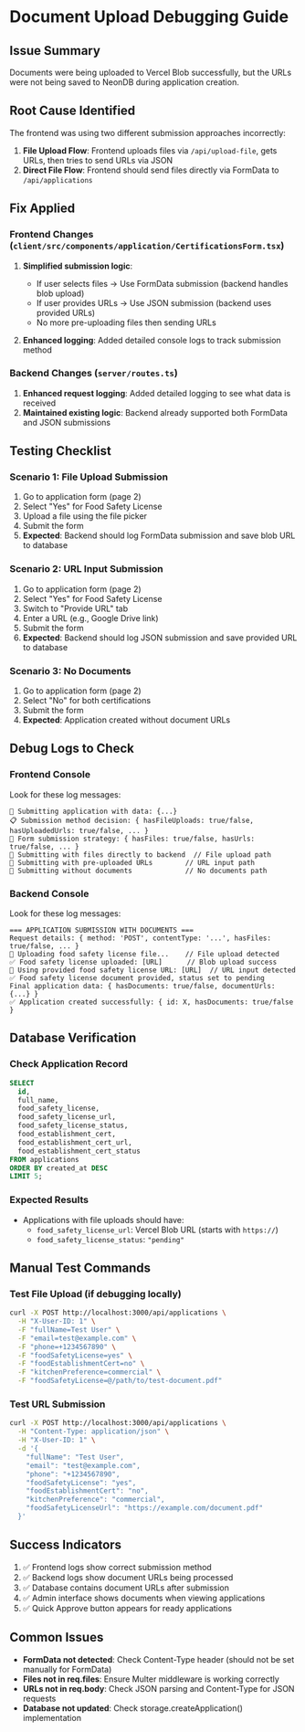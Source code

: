 # Document Upload Debugging Guide

## Issue Summary
Documents were being uploaded to Vercel Blob successfully, but the URLs were not being saved to NeonDB during application creation.

## Root Cause Identified
The frontend was using two different submission approaches incorrectly:
1. **File Upload Flow**: Frontend uploads files via `/api/upload-file`, gets URLs, then tries to send URLs via JSON
2. **Direct File Flow**: Frontend should send files directly via FormData to `/api/applications`

## Fix Applied

### Frontend Changes (`client/src/components/application/CertificationsForm.tsx`)
1. **Simplified submission logic**: 
   - If user selects files → Use FormData submission (backend handles blob upload)
   - If user provides URLs → Use JSON submission (backend uses provided URLs)
   - No more pre-uploading files then sending URLs

2. **Enhanced logging**: Added detailed console logs to track submission method

### Backend Changes (`server/routes.ts`)
1. **Enhanced request logging**: Added detailed logging to see what data is received
2. **Maintained existing logic**: Backend already supported both FormData and JSON submissions

## Testing Checklist

### Scenario 1: File Upload Submission
1. Go to application form (page 2)
2. Select "Yes" for Food Safety License
3. Upload a file using the file picker
4. Submit the form
5. **Expected**: Backend should log FormData submission and save blob URL to database

### Scenario 2: URL Input Submission  
1. Go to application form (page 2)
2. Select "Yes" for Food Safety License
3. Switch to "Provide URL" tab
4. Enter a URL (e.g., Google Drive link)
5. Submit the form
6. **Expected**: Backend should log JSON submission and save provided URL to database

### Scenario 3: No Documents
1. Go to application form (page 2)
2. Select "No" for both certifications
3. Submit the form
4. **Expected**: Application created without document URLs

## Debug Logs to Check

### Frontend Console
Look for these log messages:
```
🚀 Submitting application with data: {...}
📋 Submission method decision: { hasFileUploads: true/false, hasUploadedUrls: true/false, ... }
🎯 Form submission strategy: { hasFiles: true/false, hasUrls: true/false, ... }
📁 Submitting with files directly to backend  // File upload path
🔗 Submitting with pre-uploaded URLs        // URL input path
📝 Submitting without documents             // No documents path
```

### Backend Console
Look for these log messages:
```
=== APPLICATION SUBMISSION WITH DOCUMENTS ===
Request details: { method: 'POST', contentType: '...', hasFiles: true/false, ... }
📄 Uploading food safety license file...    // File upload detected
✅ Food safety license uploaded: [URL]      // Blob upload success
📄 Using provided food safety license URL: [URL]  // URL input detected
✅ Food safety license document provided, status set to pending
Final application data: { hasDocuments: true/false, documentUrls: {...} }
✅ Application created successfully: { id: X, hasDocuments: true/false }
```

## Database Verification

### Check Application Record
```sql
SELECT 
  id, 
  full_name, 
  food_safety_license,
  food_safety_license_url,
  food_safety_license_status,
  food_establishment_cert,
  food_establishment_cert_url,
  food_establishment_cert_status
FROM applications 
ORDER BY created_at DESC 
LIMIT 5;
```

### Expected Results
- Applications with file uploads should have:
  - `food_safety_license_url`: Vercel Blob URL (starts with `https://`)
  - `food_safety_license_status`: `"pending"`

## Manual Test Commands

### Test File Upload (if debugging locally)
```bash
curl -X POST http://localhost:3000/api/applications \
  -H "X-User-ID: 1" \
  -F "fullName=Test User" \
  -F "email=test@example.com" \
  -F "phone=+1234567890" \
  -F "foodSafetyLicense=yes" \
  -F "foodEstablishmentCert=no" \
  -F "kitchenPreference=commercial" \
  -F "foodSafetyLicense=@/path/to/test-document.pdf"
```

### Test URL Submission
```bash
curl -X POST http://localhost:3000/api/applications \
  -H "Content-Type: application/json" \
  -H "X-User-ID: 1" \
  -d '{
    "fullName": "Test User",
    "email": "test@example.com", 
    "phone": "+1234567890",
    "foodSafetyLicense": "yes",
    "foodEstablishmentCert": "no", 
    "kitchenPreference": "commercial",
    "foodSafetyLicenseUrl": "https://example.com/document.pdf"
  }'
```

## Success Indicators
1. ✅ Frontend logs show correct submission method
2. ✅ Backend logs show document URLs being processed
3. ✅ Database contains document URLs after submission
4. ✅ Admin interface shows documents when viewing applications
5. ✅ Quick Approve button appears for ready applications

## Common Issues
- **FormData not detected**: Check Content-Type header (should not be set manually for FormData)
- **Files not in req.files**: Ensure Multer middleware is working correctly
- **URLs not in req.body**: Check JSON parsing and Content-Type for JSON requests
- **Database not updated**: Check storage.createApplication() implementation 